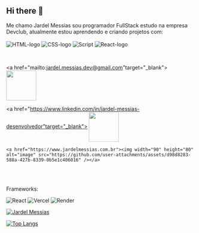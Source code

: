 ## Hi there :pencil:

Me chamo Jardel Messias sou programador FullStack estudo na empresa Devclub, atualmente estou aprendendo e criando projetos com:
<br>
<br>
<img src ="https://img.shields.io/badge/HTML5-E34F26?style=for-the-badge&logo=html5&logoColor=white" alt= "HTML-logo"/>   <img src = "https://img.shields.io/badge/CSS-239120?&style=for-the-badge&logo=css3&logoColor=white" alt = "CSS-logo"/>   <img src ="https://img.shields.io/badge/JavaScript-F7DF1E?style=for-the-badge&logo=javascript&logoColor=black" alt = "Script"/>    <img src = "https://img.shields.io/badge/react%20os-0088CC?style=for-the-badge&logo=reactos&logoColor=white" alt = "React-logo"/>



<br>

<!-- Email -->
<a href="mailto:jardel.messias.dev@gmail.com"target="_blank">
  <img width="80" align="center" src="https://img.shields.io/badge/Gmail-D14836?style=for-the-badge&logo=gmail&logoColor=white"/>
</a>

<!-- LinkedIn -->
<a href="https://www.linkedin.com/in/jardel-messias-desenvolvedor"target="_blank">
  <img width="80" align="center" src="https://img.shields.io/badge/LinkedIn-0077B5?style=for-the-badge&logo=linkedin&logoColor=white"/>
</a>
<!--Portfólio -->
    <a href="https://www.jardelmessias.com.br"><img width="90" height="80" alt="image" src="https://github.com/user-attachments/assets/d98d8283-588a-427b-8339-0b5e1c406016" /></a>
<br> <br>


<p>Frameworks:</p>
<!-- React -->
<img src="https://img.shields.io/badge/React-20232A?style=for-the-badge&logo=react&logoColor=61DAFB" alt="React" />

<!-- Vercel -->
<img src="https://img.shields.io/badge/Vercel-000000?style=for-the-badge&logo=vercel&logoColor=white" alt="Vercel" />

<!-- Render -->
<img src="https://img.shields.io/badge/Render-46E3B7?style=for-the-badge&logo=render&logoColor=white" alt="Render" />




[![Jardel Messias](https://github-readme-stats.vercel.app/api?username=JardelMessias39)](https://github.com/anuraghazra/github-readme-stats)
<br>

[![Top Langs](https://github-readme-stats.vercel.app/api/top-langs/?username=jardelMessias39)](https://github.com/anuraghazra/github-readme-stats)
<br>

